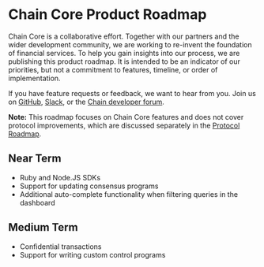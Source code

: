 # Chain Core Product Roadmap

Chain Core is a collaborative effort. Together with our partners and the wider development community, we are working to re-invent the foundation of financial services. To help you gain insights into our process, we are publishing this product roadmap. It is intended to be an indicator of our priorities, but not a commitment to features, timeline, or order of implementation.

If you have feature requests or feedback, we want to hear from you. Join us on [GitHub](https://github.com/chain), [Slack](https://slack.chain.com), or the [Chain developer forum](https://support.chain.com).

**Note:** This roadmap focuses on Chain Core features and does not cover protocol improvements, which are discussed separately in the [Protocol Roadmap](../../protocol/papers/protocol-roadmap.md).

## Near Term

* Ruby and Node.JS SDKs
* Support for updating consensus programs
* Additional auto-complete functionality when filtering queries in the dashboard

## Medium Term

* Confidential transactions
* Support for writing custom control programs
